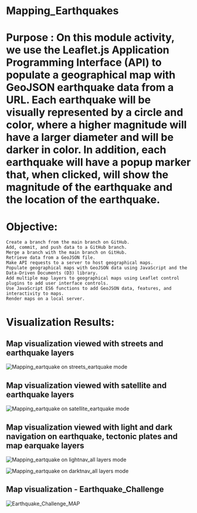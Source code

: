 # Mapping_Earthquakes

# Purpose : On this module activity, we use the Leaflet.js Application Programming Interface (API) to populate a geographical map with GeoJSON earthquake data from a URL. Each earthquake will be visually represented by a circle and color, where a higher magnitude will have a larger diameter and will be darker in color. In addition, each earthquake will have a popup marker that, when clicked, will show the magnitude of the earthquake and the location of the earthquake.

# Objective: 
    Create a branch from the main branch on GitHub.
    Add, commit, and push data to a GitHub branch.
    Merge a branch with the main branch on GitHub.
    Retrieve data from a GeoJSON file.
    Make API requests to a server to host geographical maps.
    Populate geographical maps with GeoJSON data using JavaScript and the Data-Driven Documents (D3) library.
    Add multiple map layers to geographical maps using Leaflet control plugins to add user interface controls.
    Use JavaScript ES6 functions to add GeoJSON data, features, and interactivity to maps.
    Render maps on a local server.

# Visualization Results:

## Map visualization viewed with streets and  earthquake layers
![Mapping_eartquake on streets_eartquake mode](https://user-images.githubusercontent.com/92903447/152652589-0c66f922-71c1-4f2f-ae79-d9791540cded.png)



## Map visualization viewed with satellite  and  earthquake layers
![Mapping_eartquake on satellite_eartquake mode](https://user-images.githubusercontent.com/92903447/152652596-1a0a8a15-c584-4595-8904-4e34ae37695e.png)


## Map visualization viewed with light and dark navigation on earthquake, tectonic plates and map earquake layers
![Mapping_eartquake on lightnav_all layers mode](https://user-images.githubusercontent.com/92903447/152652856-455b89f3-5f4b-44cc-805d-a0e35621b705.png)

![Mapping_eartquake on darktnav_all layers mode](https://user-images.githubusercontent.com/92903447/152652859-d97a5941-4ee8-48d8-8f0c-958f772c4891.png)

## Map visualization - Earthquake_Challenge 
![Earthquake_Challenge_MAP](https://user-images.githubusercontent.com/92903447/152652898-163b190d-fe0a-4cd8-84dd-8e13b2d54e32.png)

